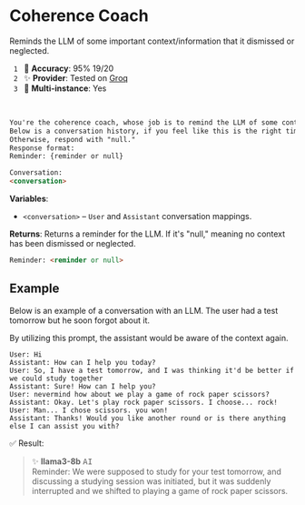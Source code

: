 # Coherence Coach
Reminds the LLM of some important context/information that it dismissed or neglected.

`  1  ` 🎯 **Accuracy**: 95% 19/20<br />
`  2  ` ✨ **Provider**: Tested on [Groq](https://groq.com)<br />
`  3  ` 📜 **Multi-instance**: Yes

<br />

```html
You're the coherence coach, whose job is to remind the LLM of some context it may have neglected.
Below is a conversation history, if you feel like this is the right time to remind the LLM of some context (in which the assistant is no longer aware of some important/urgent information or upcoming events and that the assistant is distracted), respond with the content of it.
Otherwise, respond with "null."
Response format:
Reminder: {reminder or null}

Conversation:
<conversation>
```

**Variables**:
- `<conversation>` – `User` and `Assistant` conversation mappings.

**Returns**:
Returns a reminder for the LLM. If it's "null," meaning no context has been dismissed or neglected.
```html
Reminder: <reminder or null>
```

## Example
Below is an example of a conversation with an LLM. The user had a test tomorrow but he soon forgot about it.

By utilizing this prompt, the assistant would be aware of the context again.
```
User: Hi
Assistant: How can I help you today?
User: So, I have a test tomorrow, and I was thinking it'd be better if we could study together
Assistant: Sure! How can I help you?
User: nevermind how about we play a game of rock paper scissors?
Assistant: Okay. Let's play rock paper scissors. I choose... rock!
User: Man... I chose scissors. you won!
Assistant: Thanks! Would you like another round or is there anything else I can assist you with?
```

✅ Result:
> ✨ **llama3-8b** <kbd>AI</kbd><br />
> Reminder: We were supposed to study for your test tomorrow, and discussing a studying session was initiated, but it was suddenly interrupted and we shifted to playing a game of rock paper scissors.
